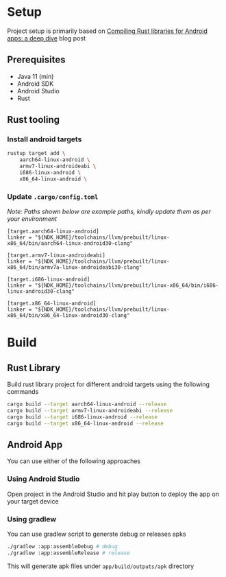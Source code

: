 # Setup

Project setup is primarily based on [Compiling Rust libraries for Android apps: a deep dive](https://gendignoux.com/blog/2022/10/24/rust-library-android.html) blog post

## Prerequisites

* Java 11 (min)
* Android SDK
* Android Studio
* Rust

## Rust tooling

### Install android targets

```bash
rustup target add \ 
    aarch64-linux-android \
    armv7-linux-androideabi \
    i686-linux-android \
    x86_64-linux-android \
```

### Update `.cargo/config.toml`

_Note: Paths shown below are example paths, kindly update them as per your environment_
```
[target.aarch64-linux-android]
linker = "${NDK_HOME}/toolchains/llvm/prebuilt/linux-x86_64/bin/aarch64-linux-android30-clang"

[target.armv7-linux-androideabi]
linker = "${NDK_HOME}/toolchains/llvm/prebuilt/linux-x86_64/bin/armv7a-linux-androideabi30-clang"

[target.i686-linux-android]
linker = "${NDK_HOME}/toolchains/llvm/prebuilt/linux-x86_64/bin/i686-linux-android30-clang"

[target.x86_64-linux-android]
linker = "${NDK_HOME}/toolchains/llvm/prebuilt/linux-x86_64/bin/x86_64-linux-android30-clang"
```

# Build

## Rust Library

Build rust library project for different android targets using the following commands
```bash
cargo build --target aarch64-linux-android --release
cargo build --target armv7-linux-androideabi --release
cargo build --target i686-linux-android --release
cargo build --target x86_64-linux-android --release
```

## Android App

You can use either of the following approaches

### Using Android Studio

Open project in the Android Studio and hit play button to deploy the app on your target device

### Using gradlew

You can use gradlew script to generate debug or releases apks
```bash
./gradlew :app:assembleDebug # debug
./gradlew :app:assembleRelease # release
```
This will generate apk files under `app/build/outputs/apk` directory